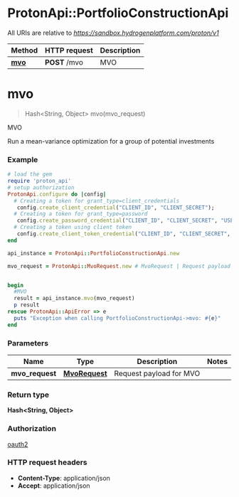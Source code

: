# ProtonApi::PortfolioConstructionApi

All URIs are relative to *https://sandbox.hydrogenplatform.com/proton/v1*

Method | HTTP request | Description
------------- | ------------- | -------------
[**mvo**](PortfolioConstructionApi.md#mvo) | **POST** /mvo | MVO


# **mvo**
> Hash&lt;String, Object&gt; mvo(mvo_request)

MVO

Run a mean-variance optimization for a group of potential investments

### Example
```ruby
# load the gem
require 'proton_api'
# setup authorization
ProtonApi.configure do |config|
  # Creating a token for grant_type=client_credentials
   config.create_client_credential("CLIENT_ID", "CLIENT_SECRET");
  # Creating a token for grant_type=password
   config.create_password_credential("CLIENT_ID", "CLIENT_SECRET", "USERNAME", "PASSWORD");
  # Creating a token using client token
   config.create_client_token_credential("CLIENT_ID", "CLIENT_SECRET", "CLIENT_TOKEN");
end

api_instance = ProtonApi::PortfolioConstructionApi.new

mvo_request = ProtonApi::MvoRequest.new # MvoRequest | Request payload for MVO


begin
  #MVO
  result = api_instance.mvo(mvo_request)
  p result
rescue ProtonApi::ApiError => e
  puts "Exception when calling PortfolioConstructionApi->mvo: #{e}"
end
```

### Parameters

Name | Type | Description  | Notes
------------- | ------------- | ------------- | -------------
 **mvo_request** | [**MvoRequest**](MvoRequest.md)| Request payload for MVO | 

### Return type

**Hash&lt;String, Object&gt;**

### Authorization

[oauth2](../README.md#oauth2)

### HTTP request headers

 - **Content-Type**: application/json
 - **Accept**: application/json



